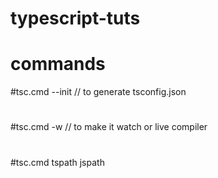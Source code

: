 # typescript-tuts

# commands

#tsc.cmd --init // to generate tsconfig.json
#
#tsc.cmd -w // to make it watch or live compiler
#
#tsc.cmd tspath jspath
